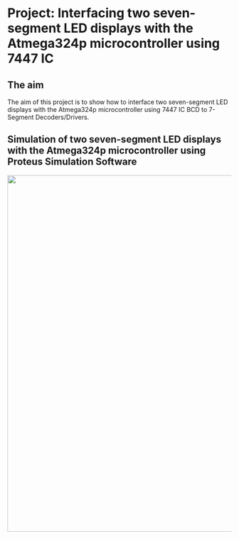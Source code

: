# Project: Interfacing two seven-segment LED displays with the Atmega324p microcontroller using 7447 IC

## The aim
The aim of this project is to show how to interface two seven-segment LED displays with the Atmega324p microcontroller using 7447 IC BCD to 7-Segment Decoders/Drivers.

## Simulation of two seven-segment LED displays with the Atmega324p microcontroller using Proteus Simulation Software
<img src="https://github.com/user-attachments/assets/d3aef892-b4d1-4e7c-9da5-1dcfbb164bb8" width="800">
